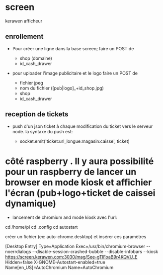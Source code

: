 # screen
kerawen afficheur

## enrollement

* Pour créer une ligne dans la base screen; faire un POST de
	* shop (domaine)
	* id_cash_drawer

* pour uploader l'image publicitaire et le logo faire un POST de
	* fichier jpeg
	* nom du fichier ([pub|logo]_+id_shop.jpg)
	* shop
	* id_cash_drawer

## reception de tickets

* push d'un json ticket à chaque modification du ticket vers le serveur node. la syntaxe du push est:

	* socket.emit('ticket:url_longue:magasin:caisse', ticket)
# côté raspberry . Il y aura possibilité pour un raspberry de lancer un browser en mode kiosk et affichier l'écran (pub+logo+ticket de caissei dynamique)

* lancement de chromium and mode kiosk avec l'url:

cd /home/pi
cd .config
cd autostart

créer un fichier (ex: auto-chrome.desktop) et insérer ces paramètres 

[Desktop Entry]
Type=Application
Exec=/usr/bin/chromium-browser --noerrdialogs --disable-session-crashed-bubble --disable-infobars --kiosk https://screen.kerawen.com:3030/mag/See-gTlFoaB9r4KQVU_E
Hidden=false
X-GNOME-Autostart-enabled=true
Name[en_US]=AutoChromium
Name=AutoChromium


